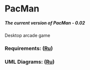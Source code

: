# PacMan
##### The current version of PacMan - 0.02
Desktop arcade game
### Requirements: ([Ru](/Documents/Requirements/Requirements.md))
### UML Diagrams: ([Ru](https://github.com/BoryaD/PacMan/tree/master/Documents/Diagrams))
